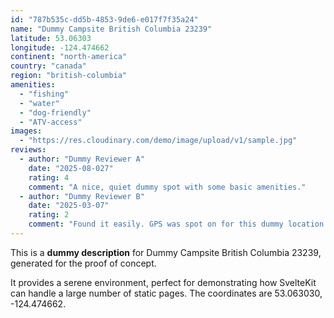 ```yaml
---
id: "787b535c-dd5b-4853-9de6-e017f7f35a24"
name: "Dummy Campsite British Columbia 23239"
latitude: 53.06303
longitude: -124.474662
continent: "north-america"
country: "canada"
region: "british-columbia"
amenities:
  - "fishing"
  - "water"
  - "dog-friendly"
  - "ATV-access"
images:
  - "https://res.cloudinary.com/demo/image/upload/v1/sample.jpg"
reviews:
  - author: "Dummy Reviewer A"
    date: "2025-08-027"
    rating: 4
    comment: "A nice, quiet dummy spot with some basic amenities."
  - author: "Dummy Reviewer B"
    date: "2025-03-07"
    rating: 2
    comment: "Found it easily. GPS was spot on for this dummy location."
---
```


This is a **dummy description** for Dummy Campsite British Columbia 23239, generated for the proof of concept.

It provides a serene environment, perfect for demonstrating how SvelteKit can handle a large number of static pages. The coordinates are 53.063030, -124.474662.
